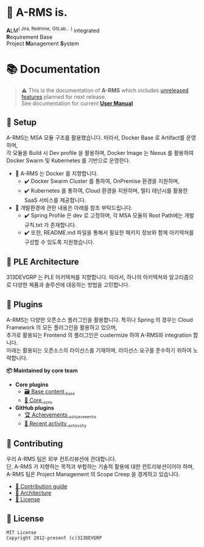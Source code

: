 # 📜 A-RMS is.
**A**LM<sup>( Jira, Redmine, GitLab... )</sup> integrated<br>
**R**equirement Base<br>
Project **M**anagement **S**ystem

# 📚 Documentation
> ⚠️ This is the documentation of **A-RMS** 
> which includes [unreleased features](http://313.co.kr/php/gnuboard5/bbs/board.php?bo_table=releasenote) planned for next release.<br>
> See documentation for current [**User Manual**](http://313.co.kr/document/dist/)

## 🦮 Setup

A-RMS는 MSA 모듈 구조를 활용했습니다. 따라서, Docker Base 로 Artifact를 운영하며,<br>
각 모듈을 Build 시 Dev profile 을 활용하며, Docker Image 는 Nexus 를 활용하여 <br>
Docker Swarm 및 Kubernetes 를 기반으로 운영한다.

* 🐳 A-RMS 는 Docker 를 지향합니다.
    * ✔️ Docker Swarm Cluster 를 통하여, OnPremise 환경을 지원하며,
    * ✔️ Kubernetes 를 통하여, Cloud 환경을 지원하며, 멀티 테넌시를 활용한 SaaS 서비스를 제공합니다.
* 🔧 개발환경에 관한 내용은 아래를 참조 부탁드립니다.
    * ✔️ Spring Profile 은 dev 로 고정하며, 각 MSA 모듈의 Root Path에는 개발규칙.txt 가 존재합니다.
    * ✔️ 또한, README.md 파일을 통해서 필요한 패키지 정보와 함께 아키텍쳐를 구성할 수 있도록 지원했습니다.

## 🧬 PLE Architecture
313DEVGRP 는 PLE 아키텍쳐를 지향합니다. 따라서, 하나의 아키텍쳐와 알고리즘으로 다양한 제품과 솔루션에 대응하는 방법을 고민합니다.

## 🧩 Plugins

A-RMS는 다양한 오픈소스 플러그인을 활용합니다. 특히나 Spring 의 경우는 Cloud Framework 의 모든 플러그인을 활용하고 있으며,<br>
추가로 활용되는 Frontend 의 플러그인은 custermize 하여 A-RMS와 integration 합니다.<br>
아래는 활용되는 오픈소스의 라이선스를 기재하며, 라이선스 요구를 준수하기 위하여 노력합니다.

**📦 Maintained by core team**

* **Core plugins**
    * [🗃️ Base content <sub>`base`</sub>](/source/plugins/base/README.md)
    * [🧱 Core <sub>`core`</sub>](/source/plugins/core/README.md)
* **GitHub plugins**
    * [🏆 Achievements <sub>`achievements`</sub>](/source/plugins/achievements/README.md)
    * [📰 Recent activity <sub>`activity`</sub>](/source/plugins/activity/README.md)

## 💪 Contributing

우리 A-RMS 팀은 외부 컨트리뷰션에 관대합니다.<br>
단, A-RMS 가 지향하는 목적과 부합하는 기술적 활용에 대한 컨트리뷰션이어야 하며,<br>
A-RMS 팀은 Project Management 의 Scope Creep 을 경계하고 있습니다.

* [💪 Contribution guide](/CONTRIBUTING.md)
* [🧬 Architecture](/ARCHITECTURE.md)
* [📜 License](/LICENSE)


## 📜 License

```
MIT License
Copyright 2012-present (c)313DEVGRP
```
